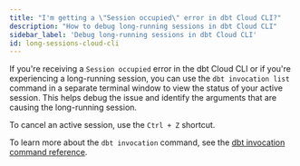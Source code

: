 ```yaml
---
title: "I'm getting a \"Session occupied\" error in dbt Cloud CLI?"
description: "How to debug long-running sessions in dbt Cloud CLI"
sidebar_label: 'Debug long-running sessions in dbt Cloud CLI'
id: long-sessions-cloud-cli
---
```


If you're receiving a `Session occupied` error in the dbt Cloud CLI or if you're experiencing a long-running session, you can use the `dbt invocation list` command in a separate terminal window to view the status of your active session. This helps debug the issue and identify the arguments that are causing the long-running session.

To cancel an active session, use the `Ctrl + Z` shortcut.

To learn more about the `dbt invocation` command, see the [dbt invocation command reference](/reference/commands/invocation).
